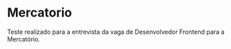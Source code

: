 # Mercatorio
Teste realizado para a entrevista da vaga de Desenvolvedor Frontend para a Mercatório.
